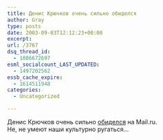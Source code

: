 ```yaml
---
title: Денис Крючков очень сильно обиделся
author: Gray
type: posts
date: 2003-09-03T12:12:23+00:00
excerpt:
url: /3767
dsq_thread_id:
  - 1806672697
esml_socialcount_LAST_UPDATED:
  - 1497202562
essb_cache_expire:
  - 1614511948
categories:
  - Uncategorized

---
```








Денис Крючков очень сильно <a href="http://webplanet.ru/news/internet/2003/9/3/mailru_begun_spam.html" target="_blank">обиделся</a> на Mail.ru.  
Не, не умеют наши культурно ругаться&#8230;